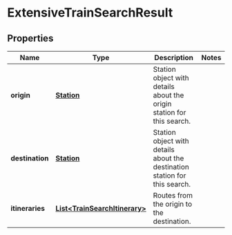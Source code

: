 
# ExtensiveTrainSearchResult

## Properties
Name | Type | Description | Notes
------------ | ------------- | ------------- | -------------
**origin** | [**Station**](Station.md) | Station object with details about the origin station for this search. | 
**destination** | [**Station**](Station.md) | Station object with details about the destination station for this search. | 
**itineraries** | [**List&lt;TrainSearchItinerary&gt;**](TrainSearchItinerary.md) | Routes from the origin to the destination. | 




